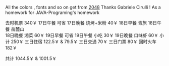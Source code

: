 All the colors , fonts and so on get from
[2048](https://github.com/gabrielecirulli/2048)
Thanks Gabriele Cirulli !
As a homework for JAVA-Programing's homework


去时机票    340￥
17日午餐    可省
17日晚餐    烧烤+米粉 40￥
18日早餐    青旅
18日午餐    岳麓山    
18日晚餐    湘菜		 60￥
19日早餐    可省
19日午餐    小吃      30￥
19日晚餐    口味虾    60￥
小计	       250￥ 
三日住宿    122.5￥ & 79.5￥
三日交通    70￥
三日门票    80￥
回时火车    182￥

共计		   1044.5￥ & 1001.5￥

